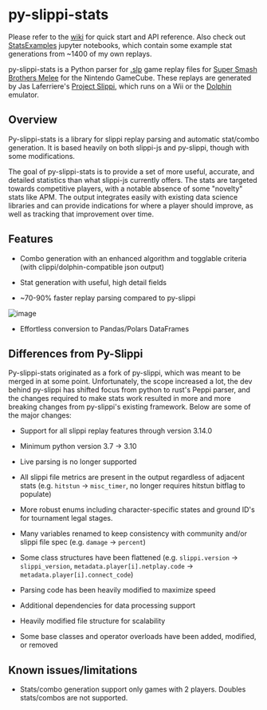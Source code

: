 # py-slippi-stats

Please refer to the [wiki](https://github.com/Walnut356/py-slippi-stats/wiki) for quick start and API reference. Also check out [StatsExamples](https://github.com/Walnut356/py-slippi-stats/tree/main/StatsExamples) jupyter notebooks, which contain some example stat generations from ~1400 of my own replays.

py-slippi-stats is a Python parser for [.slp](https://github.com/project-slippi/slippi-wiki/blob/master/SPEC.md) game replay files for [Super Smash Brothers Melee](https://en.wikipedia.org/wiki/Super_Smash_Bros._Melee) for the Nintendo GameCube. These replays are generated by Jas Laferriere's [Project Slippi](https://github.com/JLaferri/project-slippi), which runs on a Wii or the [Dolphin](https://dolphin-emu.org/) emulator.

## Overview

Py-slippi-stats is a library for slippi replay parsing and automatic stat/combo generation. It is based heavily on both slippi-js and py-slippi, though with some modifications. 

The goal of py-slippi-stats is to provide a set of more useful, accurate, and detailed statistics than what slippi-js currently offers. The stats are targeted towards competitive players, with a notable absence of some "novelty" stats like APM. The output integrates easily with existing data science libraries and can provide indications for where a player should improve, as well as tracking that improvement over time.

## Features

* Combo generation with an enhanced algorithm and togglable criteria (with clippi/dolphin-compatible json output)

* Stat generation with useful, high detail fields

* ~70-90% faster replay parsing compared to py-slippi

![image](https://user-images.githubusercontent.com/39544927/234795192-cb72149d-4d07-4d11-b8d5-46d74b143bab.png)


* Effortless conversion to Pandas/Polars DataFrames


## Differences from Py-Slippi

Py-slippi-stats originated as a fork of py-slippi, which was meant to be merged in at some point. Unfortunately, the scope increased a lot, the dev behind py-slippi has shifted focus from python to rust's Peppi parser, and the changes required to make stats work resulted in more and more breaking changes from py-slippi's existing framework. Below are some of the major changes:

* Support for all slippi replay features through version 3.14.0

* Minimum python version 3.7 -> 3.10

* Live parsing is no longer supported

* All slippi file metrics are present in the output regardless of adjacent stats (e.g. `hitstun` -> `misc_timer`, no longer requires hitstun bitflag to populate)

* More robust enums including character-specific states and ground ID's for tournament legal stages.

* Many variables renamed to keep consistency with community and/or slippi file spec (e.g. `damage` -> `percent`)

* Some class structures have been flattened (e.g. `slippi.version` -> `slippi_version`, `metadata.player[i].netplay.code` -> `metadata.player[i].connect_code`)

* Parsing code has been heavily modified to maximize speed

* Additional dependencies for data processing support

* Heavily modified file structure for scalability

* Some base classes and operator overloads have been added, modified, or removed

## Known issues/limitations

* Stats/combo generation support only games with 2 players. Doubles stats/combos are not supported.


